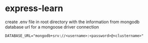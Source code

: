 # express-learn

create .env file in root directory with the information from mongodb database url for a mongoose driver connection
```env
DATABASE_URL="mongodb+srv://<username>:<password>@<clustername>"
```

